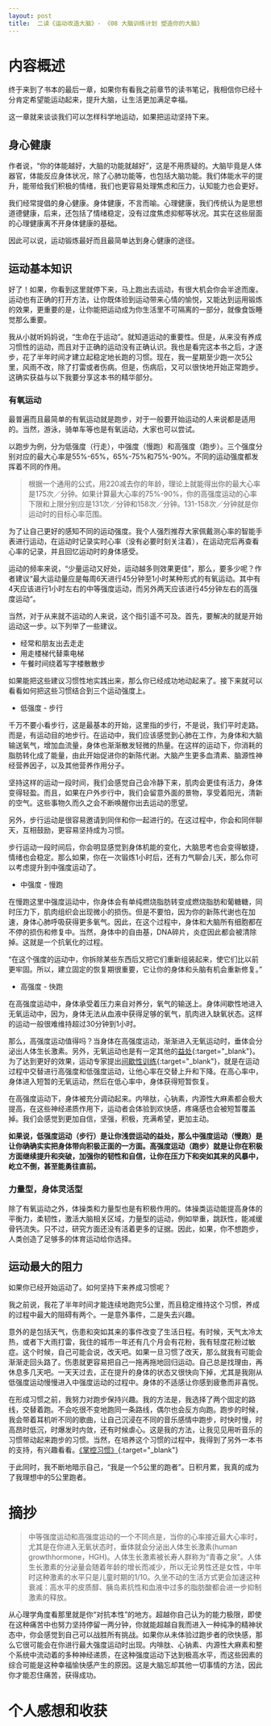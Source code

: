 ```yaml
---
layout: post
title:  二读《运动改造大脑》- 《08 大脑训练计划 塑造你的大脑》
---
```

# 内容概述

终于来到了书本的最后一章，如果你有看我之前章节的读书笔记，我相信你已经十分肯定希望能运动起来，提升大脑，让生活更加满足幸福。

这一章就来谈谈我们可以怎样科学地运动，如果把运动坚持下来。

## 身心健康

作者说，“你的体能越好，大脑的功能就越好”，这是不用质疑的。大脑毕竟是人体器官，体能反应身体状况，除了心肺功能等，也包括大脑功能。我们体能水平的提升，能带给我们积极的情绪，我们也更容易处理焦虑和压力，认知能力也会更好。

我们经常提倡的身心健康。身体健康，不言而喻。心理健康，我们传统认为是思想道德健康，后来，还包括了情绪稳定，没有过度焦虑抑郁等状况。其实在这些层面的心理健康离不开身体健康的基础。

因此可以说，运动锻炼最好而且最简单达到身心健康的途径。

## 运动基本知识

好了！如果，你看到这里就停下来，马上跑出去运动，有很大机会你会半途而废。运动也有正确的打开方法，让你既体验到运动带来心情的愉悦，又能达到运用锻炼的效果，更重要的是，让你能把运动成为你生活里不可隔离的一部分，就像食饭睡觉那么重要。

我从小就听妈妈说，“生命在于运动”。就知道运动的重要性。但是，从来没有养成习惯性的运动，而且对于正确的运动没有正确认识。我也是看完这本书之后，才逐步，花了半年时间才建立起稳定地长跑的习惯。现在，我一星期至少跑一次5公里，风雨不改，除了打雷或者伤病。但是，伤病后，又可以很快地开始正常跑步。这确实获益与以下我要分享这本书的精华部分。

### 有氧运动

最普遍而且最简单的有氧运动就是跑步，对于一般要开始运动的人来说都是适用的。当然，游泳，骑单车等也是有氧运动，大家也可以尝试。

以跑步为例，分为低强度（行走），中强度（慢跑）和高强度（跑步）。三个强度分别对应的最大心率是55%-65%，65%-75%和75%-90%。不同的运动强度都发挥着不同的作用。

> 根据一个通用的公式，用220减去你的年龄，理论上就能得出你的最大心率是175次／分钟。如果计算最大心率的75%-90%，你的高强度运动的心率下限和上限分别应是131次／分钟和158次／分钟。131-158次／分钟就是你运动时的目标心率范围。

为了让自己更好的感知不同的运动强度。我个人强烈推荐大家佩戴测心率的智能手表进行运动，在运动时记录实时心率（没有必要时刻关注着），在运动完后再查看心率的记录，并且回忆运动时的身体感受。

运动的频率来说，“少量运动又好处，运动越多则效果更佳”，那么，要多少呢？作者建议“最大运动量应是每周6天进行45分钟至1小时某种形式的有氧运动。其中有4天应该进行1小时左右的中等强度运动，而另外两天应该进行45分钟左右的高强度运动“。 

当然，对于从来就不运动的人来说，这个指引遥不可及。首先，要解决的就是开始运动这一步。以下列举了一些建议。

- 经常和朋友出去走走
- 用走楼梯代替乘电梯
- 午餐时间绕着写字楼散散步

如果能把这些建议习惯性地实践出来，那么你已经成功地动起来了。接下来就可以看看如何把这些习惯结合到三个运动强度上。

- 低强度 - 步行

千万不要小看步行，这是最基本的开始，这里指的步行，不是说，我们平时走路。而是，有运动目的地步行。在运动中，我们应该感觉到心肺在工作，为身体和大脑输送氧气，增加血流量，身体也渐渐散发轻微的热量。在这样的运动下，你消耗的脂肪转化成了能量，由此开始促进你的新陈代谢。大脑产生更多血清素、脑源性神经营养因子，以及其他营养作用分子。

坚持这样的运动一段时间，我们会感觉自己会冷静下来，肌肉会更佳有活力，身体变得轻盈。而且，如果在户外步行中，我们会留意外面的景物，享受着阳光，清新的空气。这些事物久而久之会不断唤醒你出去运动的愿望。

另外，步行运动是很容易邀请到同伴和你一起进行的。在这过程中，你会和同伴聊天，互相鼓励，更容易坚持成为习惯。

步行运动一段时间后，你会明显感觉到身体机能的变化，大脑思考也会变得敏捷，情绪也会稳定。那么如果，你在一次锻炼1小时后，还有力气聊会儿天，那么你可以考虑提升到中强度运动了。

- 中强度 - 慢跑

在慢跑这里中强度运动中，你身体会有单纯燃烧脂肪转变成燃烧脂肪和葡糖糖，同时压力下，肌肉组织会出现微小的损伤。但是不要怕，因为你的新陈代谢也在加速，身体心肺呼吸获得更多氧气。因此，在这个过程中，身体和大脑所有细胞都在不停的损伤和修复中。当然，身体中的自由基，DNA碎片，炎症因此都会被清除掉。这就是一个抗氧化的过程。

“在这个强度的运动中，你拆除某些东西后又把它们重新组装起来，使它们比以前更牢固。所以，建立固定的恢复期很重要，它让你的身体和头脑有机会重新修复。”

- 高强度 - 快跑

在高强度运动中，身体承受着压力来自对养分，氧气的输送上。身体间歇性地进入无氧运动中，因为，身体无法从血液中获得足够的氧气，肌肉进入缺氧状态。这样的运动一般很难维持超过30分钟到1小时。

那么，高强度运动值得吗？当身体在高强度运动，渐渐进入无氧运动时，垂体会分泌出人体生长激素。另外，无氧运动也是有一定其他的[益处](https://chatgpt.com/share/6736c844-3234-800c-b123-22ec893a03f1){:target="_blank"}。为了达到更好的效果，运动专家提出[间歇性训练](https://chatgpt.com/share/6736cb26-2708-800c-8db9-6ab9d29f49fa){:target="_blank"}，就是在运动过程中交替进行高强度和低强度运动，让他心率在交替上升和下降。在高心率中，身体进入短暂的无氧运动，然后在低心率中，身体获得短暂恢复。 

在高强度运动下，身体被充分调动起来。内啡肽，心钠素，内源性大麻素都会极大提高，在这些神经递质作用下，运动者会体验到欢快感，疼痛感也会被短暂覆盖掉。我们会感觉到更加自信，坚强，积极，充满希望，更加主动。

**如果说，低强度运动（步行）是让你浅尝运动的益处，那么中强度运动（慢跑）是让你确确实实把身体带向积极正面的一方面。高强度运动（跑步）就是让你在积极方面继续提升和突破，加强你的韧性和自信，让你在压力下和突如其来的风暴中，屹立不倒，甚至能勇往直前。**

### 力量型，身体灵活型

除了有氧运动之外，体操类和力量型也是有积极作用的。体操类运动能提高身体的平衡力，柔韧性，激活大脑相关区域，力量型的运动，例如举重，跳跃性，能减缓骨钙流失。只不过，研究方面还没有活着更多的证据。因此，如果，你不想跑步，人类创造了足够多的体育运动给你选择。

## 运动最大的阻力

如果你已经开始运动了。如何坚持下来养成习惯呢？

我之前说，我花了半年时间才能连续地跑完5公里，而且稳定维持这个习惯，养成的过程中最大的阻碍有两个。一是意外事件，二是失去兴趣。

意外的是包括天气，伤患和突如其来的事件改变了生活日程。有时候，天气太冷太热，或者下大雨打雷，我住的城市一年还有几个月会有花粉，我有轻度花粉过敏症。这个时候，自己可能会说，改天吧。如果一旦习惯了改天，那么就我有可能会渐渐走回头路了。伤患就更容易把自己一拖再拖地回归运动。自己总是找理由，再休息多几天吧。一天天过去，正在提升的身体的状态又很快向下掉，尤其是我刚从低强度运动慢慢进入中强度运动的过程中。身体的不适感让你感到疲惫而非喜悦。

在形成习惯之前，我努力对跑步保持兴趣。我的方法是，我选择了两个固定的路线，交替着跑。不会吃很不变地跑同一条路线，偶尔也会反方向跑。跑步的时候，我会带着耳机听不同的歌曲，让自己沉浸在不同的音乐感情中跑步，时快时慢，时高昂时低沉，时爆发时内敛，还有时候虐心。这是我的方法，让我见见用听音乐的习惯带动起来跑步的习惯。当然，在培养这个习惯的过程中，我得到了另外一本书的支持，有兴趣看看。[《掌控习惯》](https://book.douban.com/subject/34326931/){:target="_blank"}

于此同时，我不断地暗示自己，“我是一个5公里的跑者”。日积月累，我真的成为了我理想中的5公里跑者。



# 摘抄

> 中等强度运动和高强度运动的一个不同点是，当你的心率接近最大心率时，尤其是在你进入无氧状态时，垂体就会分泌出人体生长激素(human growthhormone，HGH)。人体生长激素被长寿人群称为“青春之泉”​。人体生长激素的分泌量会随着年龄的增长而减少，所以无论男性还是女性，中年时这种激素的水平只是儿童时期的1/10。久坐不动的生活方式更会加速这种衰减：高水平的皮质醇、胰岛素抗性和血液中过多的脂肪酸都会进一步抑制激素的释放。


从心理学角度看那里就是你“对抗本性”的地方。超越你自己认为的能力极限，即使在这种痛苦中也努力坚持停留一两分钟，你就能超越自我而进入一种纯净的精神状态中，你会感觉到自己可以战胜所有挑战。如果你从未体验过跑步者的欣快感，那么它很可能会在你进行最大强度运动时出现。内啡肽、心钠素、内源性大麻素和整个系统中流动着的多种神经递质，在这种强度运动下达到极高水平，而这些因素的综合可能是这种幸福愉快感产生的原因。这是大脑忘却其他一切事情的方法，因此你才能忍住痛苦，获得成功。



# 个人感想和收获
<!--stackedit_data:
eyJoaXN0b3J5IjpbLTI3NTY3ODExNywtNzkxNDMxNTk0LC00OD
U4NDk5NzMsLTI1NzU3MDE2LC01MjkyOTIwNDEsMTk0Nzk2ODk2
OCwyMDc4MTgxNzUzLC0xNDYwNjIwMzQsMTcxNTM5NDQ2NSwtOD
MxNzkxOTAxLDE3MjgwMjEzNjMsLTQyMDQyNDE2MiwtNDI5Mjgw
MDE0LC0xMjcwMTQxMTc0LC03OTc2NDA4MjksODAwNTg3MzIyLC
02MjY0MDM0MzksLTE3MTIzMDcyMzQsLTU5MTMzMDAyLDE0MjYw
MDM1OThdfQ==
-->